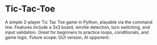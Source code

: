 # Tic-Tac-Toe
A simple 2-player Tic Tac Toe game in Python, playable via the command line. Features include a 3x3 board, win/tie detection, turn switching, and input validation. Great for beginners to practice loops, conditionals, and game logic. Future scope: GUI version, AI opponent.

